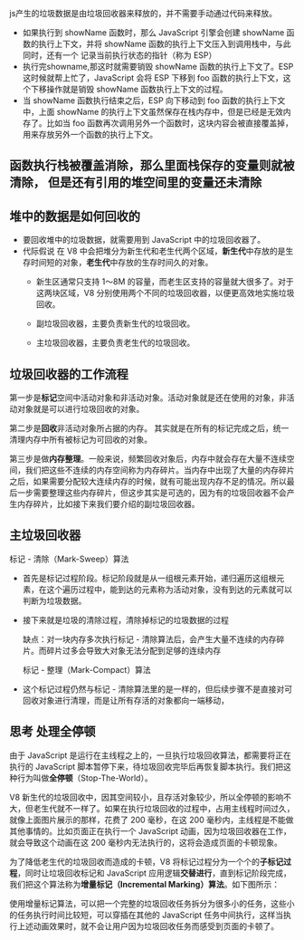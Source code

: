 js产生的垃圾数据是由垃圾回收器来释放的，并不需要手动通过代码来释放。


- 如果执行到 showName 函数时，那么 JavaScript 引擎会创建 showName 函数的执行上下文，并将 showName 函数的执行上下文压入到调用栈中，与此同时，还有一个 记录当前执行状态的指针（称为 ESP）
- 执行完showname,那这时就需要销毁 showName 函数的执行上下文了。ESP 这时候就帮上忙了，JavaScript 会将 ESP 下移到 foo 函数的执行上下文，这个下移操作就是销毁 showName 函数执行上下文的过程。
- 当 showName 函数执行结束之后，ESP 向下移动到 foo 函数的执行上下文中，上面 showName 的执行上下文虽然保存在栈内存中，但是已经是无效内存了。比如当 foo 函数再次调用另外一个函数时，这块内容会被直接覆盖掉，用来存放另外一个函数的执行上下文。

## 函数执行栈被覆盖消除，那么里面栈保存的变量则就被清除， 但是还有引用的堆空间里的变量还未清除

## 堆中的数据是如何回收的
- 要回收堆中的垃圾数据，就需要用到 JavaScript 中的垃圾回收器了。
- 代际假说
    在 V8 中会把堆分为新生代和老生代两个区域，**新生代**中存放的是生存时间短的对象，**老生代**中存放的生存时间久的对象。
    - 新生区通常只支持 1～8M 的容量，而老生区支持的容量就大很多了。对于这两块区域，V8 分别使用两个不同的垃圾回收器，以便更高效地实施垃圾回收。

    - 副垃圾回收器，主要负责新生代的垃圾回收。
    - 主垃圾回收器，主要负责老生代的垃圾回收。
## 垃圾回收器的工作流程
第一步是**标记**空间中活动对象和非活动对象。活动对象就是还在使用的对象，非活动对象就是可以进行垃圾回收的对象。

第二步是**回收**非活动对象所占据的内存。 其实就是在所有的标记完成之后，统一清理内存中所有被标记为可回收的对象。

第三步是做**内存整理**。一般来说，频繁回收对象后，内存中就会存在大量不连续空间，我们把这些不连续的内存空间称为内存碎片。当内存中出现了大量的内存碎片之后，如果需要分配较大连续内存的时候，就有可能出现内存不足的情况。所以最后一步需要整理这些内存碎片，但这步其实是可选的，因为有的垃圾回收器不会产生内存碎片，比如接下来我们要介绍的副垃圾回收器。



## 主垃圾回收器
   标记 - 清除（Mark-Sweep）算法
- 首先是标记过程阶段。标记阶段就是从一组根元素开始，递归遍历这组根元素，在这个遍历过程中，能到达的元素称为活动对象，没有到达的元素就可以判断为垃圾数据。
- 接下来就是垃圾的清除过程，清除掉标记的垃圾数据的过程

  缺点：对一块内存多次执行标记 - 清除算法后，会产生大量不连续的内存碎片。而碎片过多会导致大对象无法分配到足够的连续内存

    标记 - 整理（Mark-Compact）算法 
- 这个标记过程仍然与标记 - 清除算法里的是一样的，但后续步骤不是直接对可回收对象进行清理，而是让所有存活的对象都向一端移动，

## 思考 处理全停顿
由于 JavaScript 是运行在主线程之上的，一旦执行垃圾回收算法，都需要将正在执行的 JavaScript 脚本暂停下来，待垃圾回收完毕后再恢复脚本执行。我们把这种行为叫做**全停顿**（Stop-The-World）。

V8 新生代的垃圾回收中，因其空间较小，且存活对象较少，所以全停顿的影响不大，但老生代就不一样了。如果在执行垃圾回收的过程中，占用主线程时间过久，就像上面图片展示的那样，花费了 200 毫秒，在这 200 毫秒内，主线程是不能做其他事情的。比如页面正在执行一个 JavaScript 动画，因为垃圾回收器在工作，就会导致这个动画在这 200 毫秒内无法执行的，这将会造成页面的卡顿现象。

为了降低老生代的垃圾回收而造成的卡顿，V8 将标记过程分为一个个的**子标记过程**，同时让垃圾回收标记和 JavaScript 应用逻辑**交替进行**，直到标记阶段完成，我们把这个算法称为**增量标记（Incremental Marking）算法**。如下图所示：


使用增量标记算法，可以把一个完整的垃圾回收任务拆分为很多小的任务，这些小的任务执行时间比较短，可以穿插在其他的 JavaScript 任务中间执行，这样当执行上述动画效果时，就不会让用户因为垃圾回收任务而感受到页面的卡顿了。
